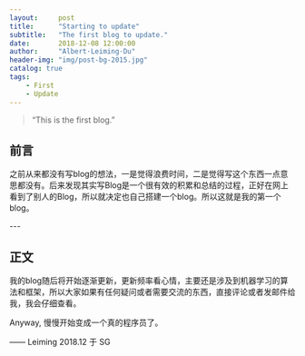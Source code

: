 ```yaml
---
layout:     post
title:      "Starting to update"
subtitle:   "The first blog to update."
date:       2018-12-08 12:00:00
author:     "Albert·Leiming·Du"
header-img: "img/post-bg-2015.jpg"
catalog: true
tags:
    - First
    - Update
---
```


> “This is the first blog.”


## 前言

之前从来都没有写blog的想法，一是觉得浪费时间，二是觉得写这个东西一点意思都没有。后来发现其实写Blog是一个很有效的积累和总结的过程，正好在网上看到了别人的Blog，所以就决定也自己搭建一个blog。所以这就是我的第一个blog。


<p id = "build"></p>
---

## 正文

我的blog随后将开始逐渐更新，更新频率看心情，主要还是涉及到机器学习的算法和框架，所以大家如果有任何疑问或者需要交流的东西，直接评论或者发邮件给我，我会仔细查看。

Anyway, 慢慢开始变成一个真的程序员了。

—— Leiming 2018.12 于 SG


